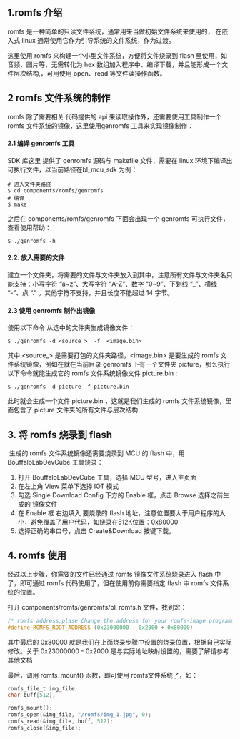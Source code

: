 ## 1.romfs 介绍

romfs  是一种简单的只读文件系统，通常用来当做初始文件系统来使用的， 在嵌入式 linux 通常使用它作为引导系统的文件系统，作为过渡。

这里使用 romfs 来构建一个小型文件系统，方便将文件烧录到 flash 里使用，如音频、图片等，无需转化为 hex 数组加入程序中、编译下载，并且能形成一个文件层次结构,，可用使用 open、read 等文件读操作函数。

## 2 romfs 文件系统的制作

romfs 除了需要相关 代码提供的 api 来读取操作外，还需要使用工具制作一个 romfs 文件系统的镜像，这里使用genromfs 工具来实现镜像制作：

#### 2.1 编译 genromfs 工具

SDK 库这里 提供了 genromfs  源码与 makefile 文件，需要在 linux 环境下编译出可执行文件，以当前路径在bl_mcu_sdk 为例：

```
# 进入文件夹路径
$ cd components/romfs/genromfs
# 编译
$ make
```

之后在 components/romfs/genromfs 下面会出现一个 genromfs 可执行文件，查看使用帮助：

```
$ ./genromfs -h
```



#### 2.2. 放入需要的文件

建立一个文件夹，将需要的文件与文件夹放入到其中，注意所有文件与文件夹名只能支持：小写字符 “a~z”、大写字符 “A-Z”、数字 “0~9”、下划线 “_”、横线 “-”、点 “.” 。其他字符不支持，并且长度不能超过 14 字节。



#### 2.3 使用 genromfs 制作出镜像

使用以下命令 从选中的文件夹生成镜像文件：

```
$ ./genromfs -d <source_>  -f  <image.bin>
```

其中 <source_> 是需要打包的文件夹路径，<image.bin> 是要生成的 romfs 文件系统镜像，例如在就在当前目录 genromfs 下有一个文件夹 picture，那么执行以下命令就能生成它的 romfs 文件系统镜像文件 picture.bin :

```
$ ./genromfs -d picture -f picture.bin
```

此时就会生成一个文件 picture.bin ，这就是我们生成的 romfs 文件系统镜像，里面包含了 picture 文件夹的所有文件与层次结构



## 3. 将 romfs 烧录到 flash

​	生成的 romfs 文件系统镜像还需要烧录到 MCU 的 flash 中，用 BouffaloLabDevCube 工具烧录：

1. 打开 BouffaloLabDevCube 工具，选择 MCU 型号，进入主页面
2. 在左上角 View 菜单下选择 IOT 模式 
3. 勾选 Single Download Config 下方的 Enable 框，点击 Browse 选择之前生成的 镜像文件
4. 在 Enable 框 右边填入 要烧录的 flash 地址，注意位置要大于用户程序的大小，避免覆盖了用户代码，如烧录在512K位置：0x80000
5. 选择正确的串口号，点击 Create&Download 按键下载。



## 4. romfs 使用

经过以上步骤，你需要的文件已经通过 romfs 镜像文件系统烧录进入 flash 中了，即可通过 romfs 代码使用了，但在使用前你需要指定 flash 中 romfs 文件系统的位置。

打开 components/romfs/genromfs/bl_romfs.h 文件，找到宏：

```c
/* romfs address,plase Change the address for your romfs-image programming*/
#define ROMFS_ROOT_ADDRESS (0x23000000 - 0x2000 + 0x80000)
```

其中最后的 0x80000 就是我们在上面烧录步骤中设置的烧录位置，根据自己实际修改。关于 0x23000000 - 0x2000 是与实际地址映射设置的，需要了解请参考其他文档

最后，调用 romfs_mount() 函数，即可使用 romfs文件系统了，如：

```c
romfs_file_t img_file;
char buff[512];

romfs_mount();
romfs_open(&img_file, "/romfs/img_1.jpg", 0);
romfs_read(&img_file, buff, 512);
romfs_close(&img_file);
```

